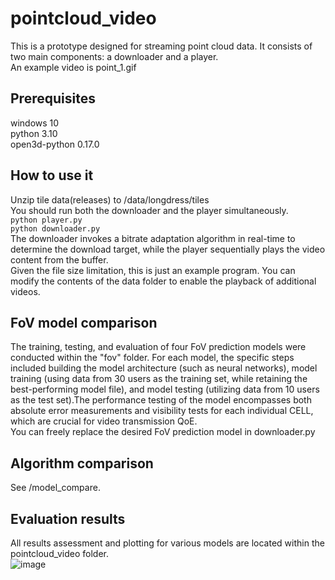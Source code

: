 # pointcloud_video 
This is a prototype designed for streaming point cloud data. It consists of two main components: a downloader and a player.  
An example video is point_1.gif  
## Prerequisites 
windows 10  
python 3.10  
open3d-python 0.17.0  
## How to use it  
Unzip tile data(releases) to /data/longdress/tiles  
You should run both the downloader and the player simultaneously.  
`python player.py`  
`python downloader.py`  
The downloader invokes a bitrate adaptation algorithm in real-time to determine the download target, while the player sequentially plays the video content from the buffer.  
Given the file size limitation, this is just an example program. You can modify the contents of the data folder to enable the playback of additional videos.  
## FoV model comparison  
The training, testing, and evaluation of four FoV prediction models were conducted within the "fov" folder. For each model, the specific steps included building the model architecture (such as neural networks), model training (using data from 30 users as the training set, while retaining the best-performing model file), and model testing (utilizing data from 10 users as the test set).The performance testing of the model encompasses both absolute error measurements and visibility tests for each individual CELL, which are crucial for video transmission QoE.  
You can freely replace the desired FoV prediction model in downloader.py  
## Algorithm comparison  
See /model_compare. 
## Evaluation results  
All results assessment and plotting for various models are located within the pointcloud_video folder.  
![image](https://github.com/shuqn/pointcloud_video/blob/main/point_1.gif)
